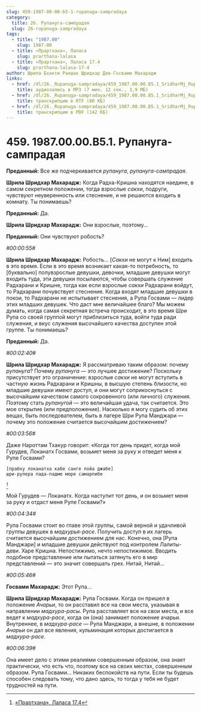 ```yaml
---
slug: 459-1987-00-00-b5-1-rupanuga-sampradaya
category:
  title: 26. Рупануга-сампрадая
  slug: 26-rupanuga-sampradaya
tags:
  - title: "1987.00"
    slug: 1987-00
  - title: «Прартхана», Лаласа
    slug: prarthana-lalasa
  - title: «Прартхана», Лаласа 17.4
    slug: prarthana-lalasa-17-4
author: Шрила Бхакти Ракшак Шридхар Дев-Госвами Махарадж
links:
  - href: /dl/26._Rupanuga-sampradaya/459_1987.00.00.B5.1_SridharMj_Rupanuga-sampradaya.mp3
    title: аудиозапись в MP3 (7 мин. 12 сек., 3,9 МБ)
  - href: /dl/26._Rupanuga-sampradaya/459_1987.00.00.B5.1_SridharMj_Rupanuga-sampradaya.rtf
    title: транскрипцию в RTF (80 КБ)
  - href: /dl/26._Rupanuga-sampradaya/459_1987.00.00.B5.1_SridharMj_Rupanuga-sampradaya.pdf
    title: транскрипцию в PDF (142 КБ)
---
```


# 459. 1987.00.00.B5.1. Рупануга-сампрадая

**Преданный:** Все же подчеркивается *рупануга*, *рупануга-сампрадая*.

**Шрила Шридхар Махарадж:** Когда Радха-Кришна находятся наедине, в самом секретном положении, тогда взрослые *сакхи*, подруги, чувствуют неуверенность или стеснение, и не решаются входить в комнату. Ты понимаешь?

**Преданный:** Да.

**Шрила Шридхар Махарадж:** Они взрослые, поэтому…

**Преданный:** Они чувствуют робость?

*#00:00:55#*

**Шрила Шридхар Махарадж:** Робость… [*Сакхи* не могут к Ним] входить в это время. Если в это время возникает какая-то потребность, то [буквально] полувзрослые девушки, девочки, младшие девушки могут входить туда, эти девушки посылаются, чтобы совершать служение Радхарани и Кришне, тогда как если взрослые *сакхи* Радхарани войдут, то Радхарани почувствует стеснение. Когда входят младшие девушки в покои, то Радхарани не испытывает стеснения, а Рупа Госвами — лидер этих младших девушек. Что даст мне величайшее благо? Мы можем думать, когда самая секретная встреча происходит, в это время Шри Рупа со своей группой могут приблизиться туда, войти туда ради служения, и вкус служения высочайшего качества доступен этой группе. Ты понимаешь?

**Преданный:** Да.

*#00:02:40#*

**Шрила Шридхар Махарадж:** Я рассматриваю таким образом: почему *рупануга*? Почему *рупануга* — это лучшее достижение? Поскольку присутствует это ограничение: взрослые *сакхи* не могут вступить в частную жизнь Радхарани и Кришны, в высшую степень близости, но младшие девушки имеют доступ, и они могут соприкоснуться с высочайшим качеством самого сокровенного (или личного) служения. Поэтому стать *рупанугой* — это величайшая удача, так считается. Это мое открытие (или предположение). Насколько я могу судить об этих вещах, быть последователем, быть в лагере Шри Рупа Манджари — почему это положение считается высочайшим достижением?

*#00:03:56#*

Даже Нароттам Тхакур говорит: «Когда тот день придет, когда мой Гурудев, Локанатх Госвами, возьмет меня за руку и отведет меня к Рупе Госвами?

    [прабху локанатха кабе санге лойа джабе]
    шри-рупера пада-падме море самарпибе
[^_ftn1]

Мой Гурудев — Локанатх. Когда наступит тот день, и он возьмет меня за руку и отдаст меня Рупе Госвами?»

*#00:04:34#*

Рупа Госвами стоит во главе этой группы, самой верной и удачливой группы девушек в *мадхурья-расе*. Получить доступ в их лагерь считается высочайшим достижением для нас. Конечно, она [Рупа Манджари] и младшие девушки действуют под контролем Лалиты-деви. Харе Кришна. Непостижимо, нечто непостижимое. Вводить подобное представление или пытаться затянуть его в мир представлений — это значит совершать грех. Нитай, Нитай…

*#00:05:46#*

**Госвами Махарадж:** Этот Рупа…

**Шрила Шридхар Махарадж:** Рупа Госвами. Когда он пришел в положение *Ачарьи*, то он расставил все на свои места, указывая в направлении *мадхура-расы*. Рупа расставляет все на свои места, и все ведет к *мадхура-расе*, когда он (она) занимает положение ачарьи. Внутреннее, в *мадхура-расе* — Рупа Манджари, а внешне, в положении *Ачарьи* он дал все явления, кульминация которых достигается в *мадхура-расе*.

*#00:06:39#*

Она имеет дело с этими реалиями совершенным образом, она знает практически, что есть что, поэтому все на своих местах, совершенным образом. Рупа Госвами… Никаких беспокойств на пути. Если ты будешь способен следовать тому, что дано здесь, то тогда у тебя не будет трудностей на пути.



[^_ftn1]: [«Прартхана», Лаласа 17.4](../notes/prarthana-lalasa/prarthana-lalasa-17-4.md)
